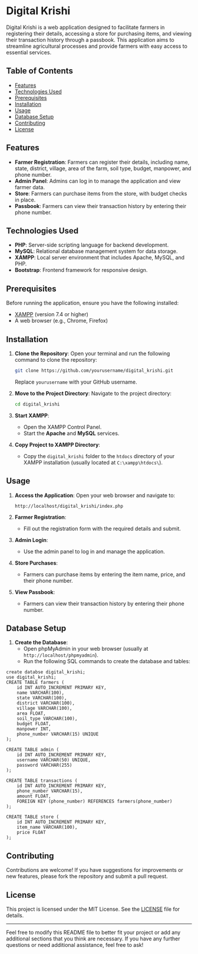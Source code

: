 # Digital Krishi

Digital Krishi is a web application designed to facilitate farmers in registering their details, accessing a store for purchasing items, and viewing their transaction history through a passbook. This application aims to streamline agricultural processes and provide farmers with easy access to essential services.

## Table of Contents

- [Features](#features)
- [Technologies Used](#technologies-used)
- [Prerequisites](#prerequisites)
- [Installation](#installation)
- [Usage](#usage)
- [Database Setup](#database-setup)
- [Contributing](#contributing)
- [License](#license)

## Features

- **Farmer Registration**: Farmers can register their details, including name, state, district, village, area of the farm, soil type, budget, manpower, and phone number.
- **Admin Panel**: Admins can log in to manage the application and view farmer data.
- **Store**: Farmers can purchase items from the store, with budget checks in place.
- **Passbook**: Farmers can view their transaction history by entering their phone number.

## Technologies Used

- **PHP**: Server-side scripting language for backend development.
- **MySQL**: Relational database management system for data storage.
- **XAMPP**: Local server environment that includes Apache, MySQL, and PHP.
- **Bootstrap**: Frontend framework for responsive design.

## Prerequisites

Before running the application, ensure you have the following installed:

- [XAMPP](https://www.apachefriends.org/index.html) (version 7.4 or higher)
- A web browser (e.g., Chrome, Firefox)

## Installation

1. **Clone the Repository**:
   Open your terminal and run the following command to clone the repository:
   ```bash
   git clone https://github.com/yourusername/digital_krishi.git
   ```
   Replace `yourusername` with your GitHub username.

2. **Move to the Project Directory**:
   Navigate to the project directory:
   ```bash
   cd digital_krishi
   ```

3. **Start XAMPP**:
   - Open the XAMPP Control Panel.
   - Start the **Apache** and **MySQL** services.

4. **Copy Project to XAMPP Directory**:
   - Copy the `digital_krishi` folder to the `htdocs` directory of your XAMPP installation (usually located at `C:\xampp\htdocs\`).

## Usage

1. **Access the Application**:
   Open your web browser and navigate to:
   ```
   http://localhost/digital_krishi/index.php
   ```

2. **Farmer Registration**:
   - Fill out the registration form with the required details and submit.

3. **Admin Login**:
   - Use the admin panel to log in and manage the application.

4. **Store Purchases**:
   - Farmers can purchase items by entering the item name, price, and their phone number.

5. **View Passbook**:
   - Farmers can view their transaction history by entering their phone number.

## Database Setup

1. **Create the Database**:
   - Open phpMyAdmin in your web browser (usually at `http://localhost/phpmyadmin`).
   - Run the following SQL commands to create the database and tables:
```
create databse digital_krishi;
use digital_krishi;
CREATE TABLE farmers (
    id INT AUTO_INCREMENT PRIMARY KEY,
    name VARCHAR(100),
    state VARCHAR(100),
    district VARCHAR(100),
    village VARCHAR(100),
    area FLOAT,
    soil_type VARCHAR(100),
    budget FLOAT,
    manpower INT,
    phone_number VARCHAR(15) UNIQUE
);

CREATE TABLE admin (
    id INT AUTO_INCREMENT PRIMARY KEY,
    username VARCHAR(50) UNIQUE,
    password VARCHAR(255)
);

CREATE TABLE transactions (
    id INT AUTO_INCREMENT PRIMARY KEY,
    phone_number VARCHAR(15),
    amount FLOAT,
    FOREIGN KEY (phone_number) REFERENCES farmers(phone_number)
);

CREATE TABLE store (
    id INT AUTO_INCREMENT PRIMARY KEY,
    item_name VARCHAR(100),
    price FLOAT
);
```  


## Contributing

Contributions are welcome! If you have suggestions for improvements or new features, please fork the repository and submit a pull request.

## License

This project is licensed under the MIT License. See the [LICENSE](LICENSE) file for details.

---

Feel free to modify this README file to better fit your project or add any additional sections that you think are necessary. If you have any further questions or need additional assistance, feel free to ask!
